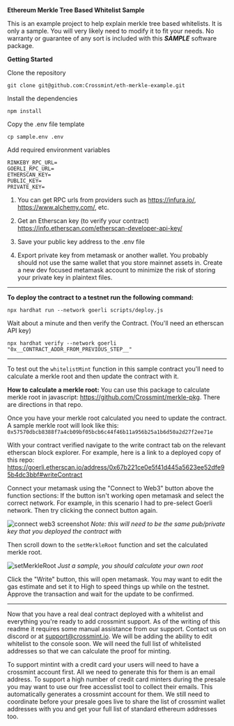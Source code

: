 **Ethereum Merkle Tree Based Whitelist Sample**

This is an example project to help explain merkle tree based whitelists. It is only a sample. You will very likely need to modify it to fit your needs. No warranty or guarantee of any sort is included with this ***SAMPLE*** software package.

**Getting Started**

Clone the repository

`git clone git@github.com:Crossmint/eth-merkle-example.git`

Install the dependencies

`npm install`


Copy the .env file template

`cp sample.env .env`

Add required environment variables

```env
RINKEBY_RPC_URL=
GOERLI_RPC_URL=
ETHERSCAN_KEY=
PUBLIC_KEY=
PRIVATE_KEY=
```

1. You can get RPC urls from providers such as https://infura.io/, https://www.alchemy.com/, etc. 

2. Get an Etherscan key (to verify your contract)
https://info.etherscan.com/etherscan-developer-api-key/

3. Save your public key address to the .env file

4. Export private key from metamask or another wallet. You probably should not use the same wallet that you store mainnet assets in. Create a new dev focused metamask account to minimize the risk of storing your private key in plaintext files. 

---

**To deploy the contract to a testnet run the following command:**

`npx hardhat run --network goerli scripts/deploy.js`

Wait about a minute and then verify the Contract. (You'll need an etherscan API key)

`npx hardhat verify --network goerli "0x__CONTRACT_ADDR_FROM_PREVIOUS_STEP__"`

---

To test out the `whitelistMint` function in this sample contract you'll need to calculate a merkle root and then update the contract with it. 

**How to calculate a merkle root:**
You can use this package to calculate merkle root in javascript: https://github.com/Crossmint/merkle-pkg. There are directions in that repo. 

Once you have your merkle root calculated you need to update the contract. A sample merkle root will look like this: `0x57570dbcb8388f7a4cb09bf05bcb6c44f46b11a956b25a1b6d50a2d27f2ee71e`

With your contract verified navigate to the write contract tab on the relevant etherscan block explorer. For example, here is a link to a deployed copy of this repo: https://goerli.etherscan.io/address/0x67b221ce0e5f41d445a5623ee52dfe95b4dc3bbf#writeContract

Connect your metamask using the "Connect to Web3" button above the function sections: If the button isn't working open metamask and select the correct network. For example, in this scenario I had to pre-select Goerli network. Then try clicking the connect button again.

![connect web3 screenshot](https://nftstorage.link/ipfs/bafkreicl7zb5jfb5nxaiytpflg4t27ijxdn6ctp7itcf5uguji7mpxut2e)
*Note: this will need to be the same pub/private key that you deployed the contract with*

Then scroll down to the `setMerkleRoot` function and set the calculated merkle root. 

![setMerkleRoot](https://nftstorage.link/ipfs/bafkreiedpcqoh65jnih624y67jc7sxhckb3bk2llnmsk6amx55wu2wiymq)
*Just a sample, you should calculate your own root*

Click the "Write" button, this will open metamask. You may want to edit the gas estimate and set it to High to speed things up while on the testnet. Approve the transaction and wait for the update to be confirmed. 

---
Now that you have a real deal contract deployed with a whitelist and everything you're ready to add crossmint support. As of the writing of this readme it requires some manual assistance from our support. Contact us on discord or at support@crossmint.io. We will be adding the ability to edit whitelist to the console soon. We will need the full list of whitelisted addresses so that we can calculate the proof for minting. 

To support mintint with a credit card your users will need to have a crossmint account first. All we need to generate this for them is an email address. To support a high number of credit card minters during the presale you may want to use our free accesslist tool to collect their emails. This automatically generates a crossmint account for them. We still need to coordinate before your presale goes live to share the list of crossmint wallet addresses with you and get your full list of standard ethereum addresses too. 